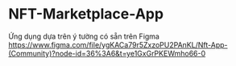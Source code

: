 # NFT-Marketplace-App 
Ứng dụng dựa trên ý tường có sẵn trên Figma 
https://www.figma.com/file/ygKACa79r5ZxzoPU2PAnKL/Nft-App-(Community)?node-id=36%3A6&t=ye1GxGrPKEWmho66-0

